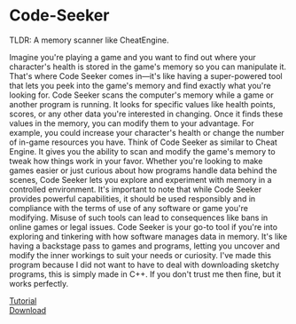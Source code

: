 # Code-Seeker

TLDR: A memory scanner like CheatEngine.

Imagine you're playing a game and you want to find out where your character's health is stored in the game's memory so you can manipulate it. That's where Code Seeker comes in—it's like having a super-powered tool that lets you peek into the game's memory and find exactly what you're looking for. Code Seeker scans the computer's memory while a game or another program is running. It looks for specific values like health points, scores, or any other data you're interested in changing. Once it finds these values in the memory, you can modify them to your advantage. For example, you could increase your character's health or change the number of in-game resources you have. Think of Code Seeker as similar to Cheat Engine. It gives you the ability to scan and modify the game's memory to tweak how things work in your favor. Whether you're looking to make games easier or just curious about how programs handle data behind the scenes, Code Seeker lets you explore and experiment with memory in a controlled environment. It's important to note that while Code Seeker provides powerful capabilities, it should be used responsibly and in compliance with the terms of use of any software or game you're modifying. Misuse of such tools can lead to consequences like bans in online games or legal issues. Code Seeker is your go-to tool if you're into exploring and tinkering with how software manages data in memory. It's like having a backstage pass to games and programs, letting you uncover and modify the inner workings to suit your needs or curiosity. I've made this program because I did not want to have to deal with downloading sketchy programs, this is simply made in C++. If you don't trust me then fine, but it works perfectly.

[Tutorial](https://www.youtube.com/watch?v=BzPz6a2VbH8&ab_channel=LuckyDev)
<br>
<a style="background: none;" href="Code Seeker Setup (x64) .exe" download="Code Seeker Setup (x64) .exe">
              Download
            </a>
